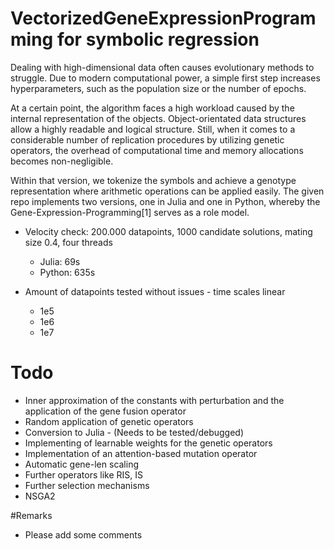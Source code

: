 # VectorizedGeneExpressionProgramming for symbolic regression
Dealing with high-dimensional data often causes evolutionary methods to struggle. Due to modern computational power, a simple first step increases hyperparameters, such as the population size or the number of epochs. 

At a certain point, the algorithm faces a high workload caused by the internal representation of the objects. Object-orientated data structures allow a highly readable and logical structure. Still, when it comes to a considerable number of replication procedures by utilizing genetic operators, the overhead of computational time and memory allocations becomes non-negligible. 

Within that version, we tokenize the symbols and achieve a genotype representation where arithmetic operations can be applied easily. The given repo implements two versions, one in Julia and one in Python, whereby the Gene-Expression-Programming[1] serves as a role model. 


- Velocity check: 200.000 datapoints, 1000 candidate solutions, mating size 0.4, four threads
  - Julia: 69s
  - Python: 635s
 
- Amount of datapoints tested without issues - time scales linear
  - 1e5
  - 1e6
  - 1e7

# Todo 
- Inner approximation of the constants with perturbation and the application of the gene fusion operator
- Random application of genetic operators
- Conversion to Julia - (Needs to be tested/debugged)
- Implementing of learnable weights for the genetic operators
- Implementation of an attention-based mutation operator
- Automatic gene-len scaling
- Further operators like RIS, IS
- Further selection mechanisms
- NSGA2

#Remarks
- Please add some comments

